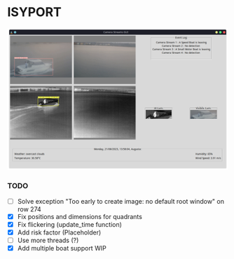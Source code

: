 # ISYPORT

![Alt text](utils/example5?raw=true "Example")

### TODO
- [ ] Solve exception "Too early to create image: no default root window" on row 274 
- [x] Fix positions and dimensions for quadrants
- [x] Fix flickering (update_time function)
- [x] Add risk factor (Placeholder)
- [ ] Use more threads (?)
- [x] Add multiple boat support WIP
